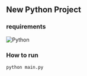 ## New Python Project

### requirements

![Python](https://img.shields.io/badge/python-3670A0?style=for-the-badge&logo=python&logoColor=ffdd54)

### How to run


    python main.py
